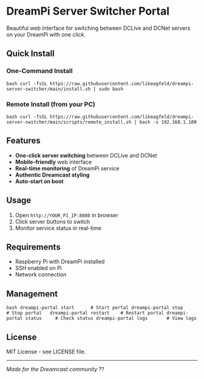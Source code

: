 # DreamPi Server Switcher Portal

Beautiful web interface for switching between DCLive and DCNet servers on your DreamPi with one click.

## Quick Install

### One-Command Install
``bash
curl -fsSL https://raw.githubusercontent.com/likeagfeld/dreampi-server-switcher/main/install.sh | sudo bash
``

### Remote Install (from your PC)
``bash
curl -fsSL https://raw.githubusercontent.com/likeagfeld/dreampi-server-switcher/main/scripts/remote_install.sh | bash -s 192.168.1.100
``

## Features

- **One-click server switching** between DCLive and DCNet
- **Mobile-friendly** web interface
- **Real-time monitoring** of DreamPi service
- **Authentic Dreamcast styling**
- **Auto-start on boot**

## Usage

1. Open `http://YOUR_PI_IP:8080` in browser
2. Click server buttons to switch
3. Monitor service status in real-time

## Requirements

- Raspberry Pi with DreamPi installed
- SSH enabled on Pi
- Network connection

## Management

``bash
dreampi-portal start      # Start portal
dreampi-portal stop       # Stop portal  
dreampi-portal restart    # Restart portal
dreampi-portal status     # Check status
dreampi-portal logs       # View logs
``

## License

MIT License - see LICENSE file.

---

*Made for the Dreamcast community* ??
